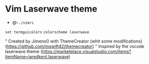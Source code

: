 # Vim Laserwave theme

- @`~./vimrc`

`set termguicolors`
`colorscheme laserwave`

" Created by Jimeno0 with ThemeCreator (whit some modifications) (https://github.com/mswift42/themecreator)
" Inspired by the vscode laserwave theme (https://marketplace.visualstudio.com/items?itemName=jaredkent.laserwave)
